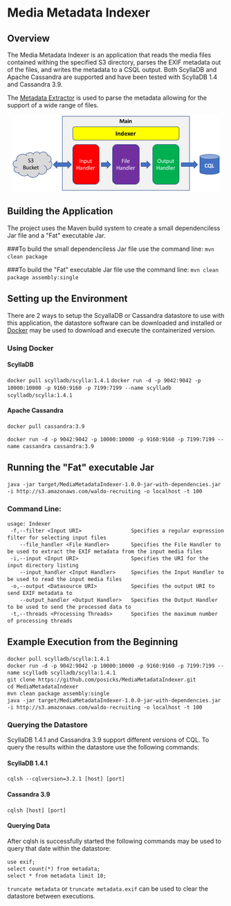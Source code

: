 [components]: https://github.com/posicks/MediaMetadataIndexer/raw/master/docs/Components%20and%20Flow.png "Components and Flow"

# Media Metadata Indexer

## Overview
The Media Metadata Indexer is an application that reads the media files contained withing the specified S3 directory, 
parses the EXIF metadata out of the files, and writes the metadata to a CSQL output. Both ScyllaDB and Apache Cassandra 
are supported and have been tested with ScyllaDB 1.4 and Cassandra 3.9. 

The [Metadata Extractor](https://drewnoakes.com/code/exif/) is used to parse the metadata allowing for the support of a 
wide range of files.

<div align="center">
    <img src="https://github.com/posicks/MediaMetadataIndexer/raw/master/docs/Components%20and%20Flow.png" />
</div>

## Building the Application
The project uses the Maven build system to create a small dependenciless Jar file and a "Fat" executable Jar.

###To build the small dependenciless Jar file use the command line:
`mvn clean package`
 
###To build the "Fat" executable Jar file use the command line:
`mvn clean package assembly:single`

## Setting up the Environment
There are 2 ways to setup the ScyallaDB or Cassandra datastore to use with this application, the datastore software can
be downloaded and installed or [Docker](https://www.docker.com/) may be used to download and execute the containerized version.

### Using Docker

#### ScyllaDB
`docker pull scylladb/scylla:1.4.1`
`docker run -d -p 9042:9042 -p 10000:10000 -p 9160:9160 -p 7199:7199 --name scylladb scylladb/scylla:1.4.1`

#### Apache Cassandra
`docker pull cassandra:3.9`
```
docker run -d -p 9042:9042 -p 10000:10000 -p 9160:9160 -p 7199:7199 --name cassandra cassandra:3.9
```

## Running the "Fat" executable Jar
```
java -jar target/MediaMetadataIndexer-1.0.0-jar-with-dependencies.jar -i http://s3.amazonaws.com/waldo-recruiting -o localhost -t 100
```

### Command Line:
```
usage: Indexer
 -f,--filter <Input URI>                Specifies a regular expression filter for selecting input files
    --file_handler <File Handler>       Specifies the File Handler to be used to extract the EXIF metadata from the input media files
 -i,--input <Input URI>                 Specifies the URI for the input directory listing
    --input_handler <Input Handler>     Specifies the Input Handler to be used to read the input media files
 -o,--output <Datasource URI>           Specifies the output URI to send EXIF metadata to
    --output_handler <Output Handler>   Specifies the Output Handler to be used to send the processed data to
 -t,--threads <Processing Threads>      Specifies the maximum number of processing threads
```

## Example Execution from the Beginning
```
docker pull scylladb/scylla:1.4.1
docker run -d -p 9042:9042 -p 10000:10000 -p 9160:9160 -p 7199:7199 --name scylladb scylladb/scylla:1.4.1
git clone https://github.com/posicks/MediaMetadataIndexer.git
cd MediaMetadataIndexer
mvn clean package assembly:single
java -jar target/MediaMetadataIndexer-1.0.0-jar-with-dependencies.jar -i http://s3.amazonaws.com/waldo-recruiting -o localhost -t 100
```

### Querying the Datastore
ScyllaDB 1.4.1 and Cassandra 3.9 support different versions of CQL. To query the results within the datastore use the following commands:

#### ScyllaDB 1.4.1
`cqlsh --cqlversion=3.2.1 [host] [port]`

#### Cassandra 3.9
`cqlsh [host] [port]`

#### Querying Data
After cqlsh is successfully started the following commands may be used to query that date within the datastore:
```
use exif;
select count(*) from metadata;
select * from metadata limit 10;
```

`truncate metadata` or `truncate metadata.exif` can be used to clear the datastore between executions. 
